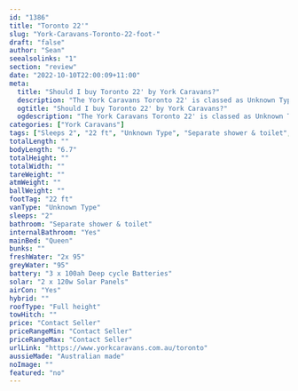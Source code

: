 ```yaml
---
id: "1386"
title: "Toronto 22'"
slug: "York-Caravans-Toronto-22-foot-"
draft: "false"
author: "Sean"
seealsolinks: "1"
section: "review"
date: "2022-10-10T22:00:09+11:00"
meta:
  title: "Should I buy Toronto 22' by York Caravans?"
  description: "The York Caravans Toronto 22' is classed as Unknown Type, and sleeps 2 people. It is Australian made and comes in at 22 ft. It generally has Separate shower & toilet."
  ogtitle: "Should I buy Toronto 22' by York Caravans?"
  ogdescription: "The York Caravans Toronto 22' is classed as Unknown Type, and sleeps 2 people. It is Australian made and comes in at 22 ft. It generally has Separate shower & toilet."
categories: ["York Caravans"]
tags: ["Sleeps 2", "22 ft", "Unknown Type", "Separate shower & toilet", "Full height", "Price Unknown"]
totalLength: ""
bodyLength: "6.7"
totalHeight: ""
totalWidth: ""
tareWeight: ""
atmWeight: ""
ballWeight: ""
footTag: "22 ft"
vanType: "Unknown Type"
sleeps: "2"
bathroom: "Separate shower & toilet"
internalBathroom: "Yes"
mainBed: "Queen"
bunks: ""
freshWater: "2x 95"
greyWater: "95"
battery: "3 x 100ah Deep cycle Batteries"
solar: "2 x 120w Solar Panels"
airCon: "Yes"
hybrid: ""
roofType: "Full height"
towHitch: ""
price: "Contact Seller"
priceRangeMin: "Contact Seller"
priceRangeMax: "Contact Seller"
urlLink: "https://www.yorkcaravans.com.au/toronto"
aussieMade: "Australian made"
noImage: ""
featured: "no"
---
```

